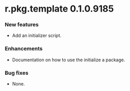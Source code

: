 # r.pkg.template 0.1.0.9185

### New features

* Add an initializer script.

### Enhancements

* Documentation on how to use the initialize a package.

### Bug fixes

* None.